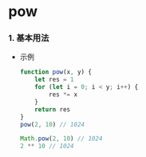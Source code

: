 # pow

### 1. 基本用法

- 示例

  ```js
  function pow(x, y) {
      let res = 1
      for (let i = 0; i < y; i++) {
          res *= x
      }
      return res
  }
  pow(2, 10) // 1024
  ```
  
  ```js
  Math.pow(2, 10) // 1024
  2 ** 10 // 1024
  ```













